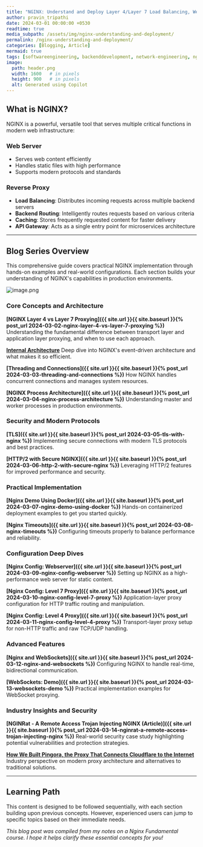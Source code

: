 ```yaml
---
title: "NGINX: Understand and Deploy Layer 4/Layer 7 Load Balancing, WebSockets, HTTPS, HTTP/2, TLS 1.3 (With Docker)"
author: pravin_tripathi
date: 2024-03-01 00:00:00 +0530
readtime: true
media_subpath: /assets/img/nginx-understanding-and-deployment/
permalink: /nginx-understanding-and-deployment/
categories: [Blogging, Article]
mermaid: true
tags: [softwareengineering, backenddevelopment, network-engineering, nginx]
image:
  path: header.png
  width: 1600   # in pixels
  height: 900   # in pixels
  alt: Generated using Copilot
---
```


## What is NGINX?

NGINX is a powerful, versatile tool that serves multiple critical functions in modern web infrastructure:

### Web Server
- Serves web content efficiently
- Handles static files with high performance
- Supports modern protocols and standards

### Reverse Proxy
- **Load Balancing**: Distributes incoming requests across multiple backend servers
- **Backend Routing**: Intelligently routes requests based on various criteria
- **Caching**: Stores frequently requested content for faster delivery
- **API Gateway**: Acts as a single entry point for microservices architecture

---

## Blog Series Overview

This comprehensive guide covers practical NGINX implementation through hands-on examples and real-world configurations. Each section builds your understanding of NGINX's capabilities in production environments.

![image.png](image.png)

### Core Concepts and Architecture

**[NGINX Layer 4 vs Layer 7 Proxying]({{ site.url }}{{ site.baseurl }}{% post_url 2024-03-02-nginx-layer-4-vs-layer-7-proxying %})**
Understanding the fundamental difference between transport layer and application layer proxying, and when to use each approach.

**[Internal Architecture](https://medium.com/@hnasr/the-architecture-of-nginx-2b32fc0b7877)**
Deep dive into NGINX's event-driven architecture and what makes it so efficient.

**[Threading and Connections]({{ site.url }}{{ site.baseurl }}{% post_url 2024-03-03-threading-and-connections %})**
How NGINX handles concurrent connections and manages system resources.

**[NGINX Process Architecture]({{ site.url }}{{ site.baseurl }}{% post_url 2024-03-04-nginx-process-architecture %})**
Understanding master and worker processes in production environments.

### Security and Modern Protocols

**[TLS]({{ site.url }}{{ site.baseurl }}{% post_url 2024-03-05-tls-with-nginx %})**
Implementing secure connections with modern TLS protocols and best practices.

**[HTTP/2 with Secure NGINX]({{ site.url }}{{ site.baseurl }}{% post_url 2024-03-06-http-2-with-secure-nginx %})**
Leveraging HTTP/2 features for improved performance and security.

### Practical Implementation

**[Nginx Demo Using Docker]({{ site.url }}{{ site.baseurl }}{% post_url 2024-03-07-nginx-demo-using-docker %})**
Hands-on containerized deployment examples to get you started quickly.

**[Nginx Timeouts]({{ site.url }}{{ site.baseurl }}{% post_url 2024-03-08-nginx-timeouts %})**
Configuring timeouts properly to balance performance and reliability.

### Configuration Deep Dives

**[Nginx Config: Webserver]({{ site.url }}{{ site.baseurl }}{% post_url 2024-03-09-nginx-config-webserver %})**
Setting up NGINX as a high-performance web server for static content.

**[Nginx Config: Level 7 Proxy]({{ site.url }}{{ site.baseurl }}{% post_url 2024-03-10-nginx-config-level-7-proxy %})**
Application-layer proxy configuration for HTTP traffic routing and manipulation.

**[Nginx Config: Level 4 Proxy]({{ site.url }}{{ site.baseurl }}{% post_url 2024-03-11-nginx-config-level-4-proxy %})**
Transport-layer proxy setup for non-HTTP traffic and raw TCP/UDP handling.

### Advanced Features

**[Nginx and WebSockets]({{ site.url }}{{ site.baseurl }}{% post_url 2024-03-12-nginx-and-websockets %})**
Configuring NGINX to handle real-time, bidirectional communication.

**[WebSockets: Demo]({{ site.url }}{{ site.baseurl }}{% post_url 2024-03-13-websockets-demo %})**
Practical implementation examples for WebSocket proxying.

### Industry Insights and Security

**[NGINRat - A Remote Access Trojan Injecting NGINX (Article)]({{ site.url }}{{ site.baseurl }}{% post_url 2024-03-14-nginrat-a-remote-access-trojan-injecting-nginx %})**
Real-world security case study highlighting potential vulnerabilities and protection strategies.

**[How We Built Pingora, the Proxy That Connects Cloudflare to the Internet](https://blog.cloudflare.com/how-we-built-pingora-the-proxy-that-connects-cloudflare-to-the-internet/)**
Industry perspective on modern proxy architecture and alternatives to traditional solutions.

---

## Learning Path

This content is designed to be followed sequentially, with each section building upon previous concepts. However, experienced users can jump to specific topics based on their immediate needs.

*This blog post was compiled from my notes on a Nginx Fundamental course. I hope it helps clarify these essential concepts for you!*